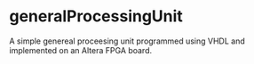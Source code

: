 # generalProcessingUnit
A simple genereal proceesing unit programmed using VHDL and implemented on an Altera FPGA board. 
